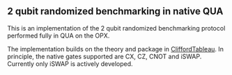 ## 2 qubit randomized benchmarking in native QUA

This is an implementation of the 2 qubit randomized benchmarking protocol
performed fully in QUA on the OPX.

The implementation builds on the theory and package in [CliffordTableau](https://github.com/liorella-qm/CliffordTableau).
In principle, the native gates supported are CX, CZ, CNOT and iSWAP. Currently only iSWAP is actively developed.